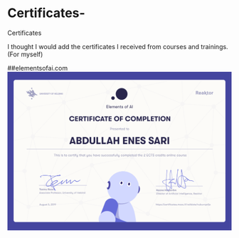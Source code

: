 # Certificates-
Certificates

I thought I would add the certificates I received from courses and trainings. (For myself)


##elementsofai.com
![elementsofai.com](https://github.com/enessari/Certificates/blob/master/certificate-elements-of-ai.png)

